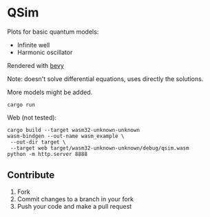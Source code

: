 # QSim

Plots for basic quantum models:

- Infinite well
- Harmonic oscillator

Rendered with [bevy](https://bevyengine.org)

Note: doesn't solve differential equations, uses directly the solutions.

More models might be added.

```
cargo run
```

Web (not tested):

```
cargo build --target wasm32-unknown-unknown
wasm-bindgen --out-name wasm_example \
 --out-dir target \
 --target web target/wasm32-unknown-unknown/debug/qsim.wasm
python -m http.server 8888
```

## Contribute

1. Fork
2. Commit changes to a branch in your fork
3. Push your code and make a pull request
